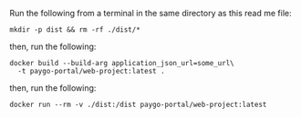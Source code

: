 Run the following from a terminal in the same directory as this read me file:

```
mkdir -p dist && rm -rf ./dist/*
```

then, run the following:

```
docker build --build-arg application_json_url=some_url\
  -t paygo-portal/web-project:latest .
```

then, run the following:

```
docker run --rm -v ./dist:/dist paygo-portal/web-project:latest
```

